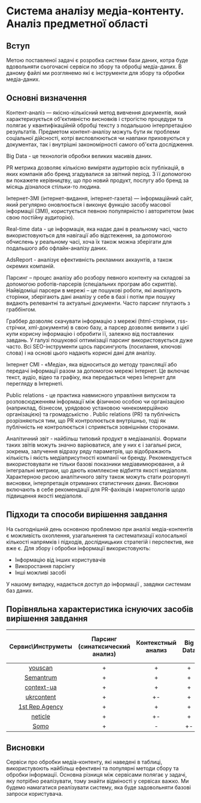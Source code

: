 # Система аналізу медіа-контенту. Аналіз предметної області

## Вступ
Метою поставленої задачі є розробка системи бази даних, котра буде вдовольняти сьогочасні сервіси по збору та обробці медіа-даних.
В даному файлі ми розглянемо які є інструменти для збору та обробки медіа-даних.


## Основні визначення

Контент-аналіз — якісно-кількісний метод вивчення документів, який характеризується об'єктивністю висновків і строгістю процедури та полягає у квантифікаційній обробці тексту з подальшою інтерпретацією результатів. Предметом контент-аналізу можуть бути як проблеми соціальної дійсності, котрі висловлюються чи навпаки приховуються у документах, так і внутрішні закономірності самого об'єкта дослідження.

Big Data - це технологія обробки великих масивів даних. 

PR метрика дозволяє кількісно виміряти аудиторію всіх публікацій, в яких компанія або бренд згадувалися за звітний період. З її допомогою ви покажете керівництву, що про новий продукт, послугу або бренд за місяць дізналося стільки-то людина.

Інтернет-ЗМІ (інтернет-видання, інтернет-газета) — інформаційний сайт, який регулярно оновлюється і виконує функцію засобу масової інформації (ЗМІ), користується певною популярністю і авторитетом (має свою постійну аудиторію).

Real-time data - це інформація, яка надає дані в реальному часі, часто використовуються для навігації або відстеження, за допомогою обчислень у реальному часі, хоча їх також можна зберігати для подальшого або офлайн-аналізу даних.

AdsReport - аналізує ефективність рекламних аккаунтів, а також окремих компаній.

Парсинг – процес аналізу або розбору певного контенту на складові за допомогою роботів-парсерів (спеціальних програм або скриптів). Найвідоміші парсери в мережі – це пошукові роботи, які аналізують сторінки, зберігають дані аналізу у себе в базі і потім при пошуку видають релевантні та актуальні документи. Часто парсинг плутають з граббінгом.

Граббер дозволяє скачувати інформацію з мережі (html-сторінки, rss-стрічки, xml-документи) в свою базу, а парсер дозволяє виявити з цієї купи корисну інформацію і обробити її, залежно від поставлених завдань. У галузі пошукової оптимізації парсинг використовується дуже часто. Всі SEO-інструменти щось парсингують (посилання, ключові слова) і на основі цього надають корисні дані для аналізу.

Інтернет СМІ - «Медіа», яка відноситься до методу трансляції або передачі інформації разом за допомогою мережі Інтернет. Це включає текст, аудіо, відео та графіку, яка передається через Інтернет для перегляду в Інтернеті. 

Public relations - це практика навмисного управління випуском та розповсюдженням інформації між фізичною особою чи організацією (наприклад, бізнесом, урядовою установою чинекомерційною організацією) та громадськістю . Public relations (PR) та публічність розрізняються тим, що PR контролюється внутрішньо, тоді як публічність не контролюється і сприяється зовнішніми сторонами. 	

Аналітичний звіт - найбільш типовий продукт в медіааналізі. Формати таких звітів можуть значно варіюватися, але у них є і загальні риси, зокрема, залучення відразу ряду параметрів, що відображають кількість і якість медіаприсутності компанії чи бренду. Рекомендується використовувати не тільки базові показники медіавимюрювання, а й інтегральні метрики, що дають комплексне відбиття якості медіаполя. Характерною рисою аналітичного звіту також можуть стати розгорнуті висновки, інтерпретація отриманих статистичних даних. Висновки включають в себе рекомендації для PR-фахівців і маркетологів щодо підвищення якості медіаполя.










## Підходи та способи вирішення завдання

На сьогоднішній день основною проблемою при аналізі медіа-контентів є можливість охоплення, узагальнення та систематизації колосальної кількості напрямків і підходів, дослідницьких стратегій і перспектив, яке вже є. Для збору і обробки інформації використовують:
* Інформацію від інших користувачів
* Викоростання парсінгу  
* Інші можливі засобі 

У нашому випадку, надається доступ до інформації , завдяки системам баз даних.

## Порівняльна характеристика існуючих засобів вирішення завдання

| Сервис\Инструметы| Парсинг (синатксический анализ)| Контекстный анализ |Big Data|AI systems|Мониторинг интернет-СМИ|Экспорт данных в разнообразных форматах|Интеграция с социальными сетями|PR-отчетность| Медиа-архив   | Мониторинг печатных СМИ|     
|:----------------:|:---------------:|:--------------:|:-------:|:-----:|:----:|:----:|:---:|:----:|:--:|:----:|
|[youscan](https://youscan.io/)| + |+ |+ |+ |+ | - |+|+| - | - |
|[Semantrum](https://promo.semantrum.net/uk/golovna/)| + | +  | + | + | - | + |  + | + | + | +| 
|[context-ua](http://www.context-ua.com/)|+|+|+|+|+|+-|+|+|+|+| 
|[ukrcontent](https://ukrcontent.com/)|+|+-|+|+|+|+-|+-|+|-|+| 
|[1st Rep Agency](https://1ra.com.ua/pr-analitika/media-content-analysis)|+|+|+|+|+|+-|+|+|+|+| 
|[neticle](https://neticle.com/mediaintelligence/hu/)|+|+-|+|+|+|+| -| +| -|-| 
|[Somo](https://www.somo.nl/)|+ | - |+- |+  |+-  |- | - |+-  |+ |+-  | 

## Висновки

Сервіси про обробки медіа-контенту, які наведені в таблиці, використувоють найбільш ефективні та популярні методи сбору та обробки інформації. Основна різниця між сервісами полягає у задачі, яку потрібно реалізувати, тому знайти відміності у сервісах важко. Ми будемо намагатися реалізувати систему, яка буде задовольняти базові запроси користувача. 


